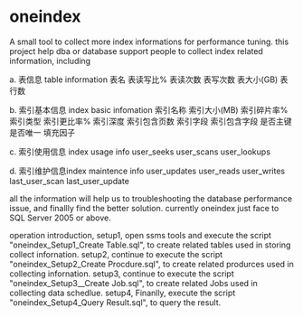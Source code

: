 # oneindex
A small tool to collect more index informations for performance tuning.
this project help dba or database support people to collect index related information, including  

a. 表信息 table information
表名	表读写比%	表读次数	表写次数	表大小(GB)	表行数

b. 索引基本信息 index basic infomation
索引名称	索引大小(MB)	索引碎片率%	索引类型	索引更比率%	索引深度	索引包含页数	索引字段	索引包含字段	是否主键	是否唯一	填充因子

c. 索引使用信息 index usage info
user_seeks	user_scans	user_lookups

d. 索引维护信息index maintence info
user_updates	user_reads	user_writes	last_user_scan	last_user_update

all the information will help us to troubleshooting the database performance issue, and finallly find the better solution.
currently oneindex just face to SQL Server 2005 or above.

operation introduction,
setup1, 
open ssms tools and execute the script "oneindex_Setup1_Create Table.sql", to create related tables used in storing collect infornation.
setup2, 
continue to execute the script "oneindex_Setup2_Create Procdure.sql", to create related produrces used in collecting infornation.
setup3, 
continue to execute the script "oneindex_Setup3__Create Job.sql", to create related Jobs used in collecting data schedlue.
setup4, 
Finanlly, execute the script "oneindex_Setup4_Query Result.sql", to query the result.
